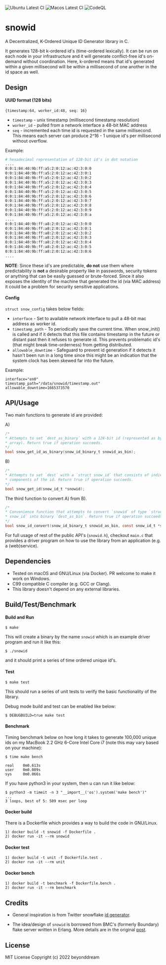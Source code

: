 ![Ubuntu Latest CI](https://github.com/beyonddream/snowid/workflows/Makefile%20CI/badge.svg)
![Macos Latest CI](https://github.com/beyonddream/snowid/workflows/Makefile%20CI%20(MacOS)/badge.svg)
![CodeQL](https://github.com/beyonddream/snowid/actions/workflows/codeql.yml/badge.svg)

# snowid

A Decentralized, K-Ordered Unique ID Generator library in C.

It generates 128-bit k-ordered id's (time-ordered lexically). It can be run on each node in your
infrastructure and it will generate conflict-free id's on-demand without coordination. Here, k-ordered means that id's generated within a given millisecond will be within a millisecond of one another in the id space as well.

## Design

#### UUID format (128 bits)

```
{timestamp:64, worker_id:48, seq: 16}
```

* `timestamp` - unix timestamp (millisecond timestamp resolution)
* `worker_id` - pulled from a network interface a 48-bit MAC address
* `seq` - incremented each time id is requested in the same millisecond. This means each server can produce 2^16 - 1 unique id's per millisecond without overflow.

Example:

```sh
# hexadecimal representation of 128-bit id's in dot notation
....
0:0:1:84:40:9b:ff:a5:2:0:12:ac:42:3:0:0
0:0:1:84:40:9b:ff:a5:2:0:12:ac:42:3:0:1
0:0:1:84:40:9b:ff:a5:2:0:12:ac:42:3:0:2
0:0:1:84:40:9b:ff:a5:2:0:12:ac:42:3:0:3
0:0:1:84:40:9b:ff:a5:2:0:12:ac:42:3:0:4
0:0:1:84:40:9b:ff:a5:2:0:12:ac:42:3:0:5
0:0:1:84:40:9b:ff:a5:2:0:12:ac:42:3:0:6
0:0:1:84:40:9b:ff:a5:2:0:12:ac:42:3:0:7
0:0:1:84:40:9b:ff:a5:2:0:12:ac:42:3:0:8
0:0:1:84:40:9b:ff:a5:2:0:12:ac:42:3:0:9
0:0:1:84:40:9b:ff:a5:2:0:12:ac:42:3:0:a
....
0:0:1:84:40:9b:ff:a8:2:0:12:ac:42:3:0:0
0:0:1:84:40:9b:ff:a8:2:0:12:ac:42:3:0:1
0:0:1:84:40:9b:ff:a8:2:0:12:ac:42:3:0:2
0:0:1:84:40:9b:ff:a8:2:0:12:ac:42:3:0:3
0:0:1:84:40:9b:ff:a8:2:0:12:ac:42:3:0:4
0:0:1:84:40:9b:ff:a8:2:0:12:ac:42:3:0:5
0:0:1:84:40:9b:ff:a8:2:0:12:ac:42:3:0:6
....
```
**NOTE**: Since these id's are predictable, **do not** use them where predictability is **not** a desirable property like in passwords, security tokens or anything that can be easily guessed or brute-forced. Since it also exposes the identity of the machine that generated the id (via MAC address) it could be a problem for security sensitive applications.

#### Config

`struct snow_config` takes below fields:

* `interface` - Set to available network interface to pull a 48-bit mac address as worker id.
* `timestamp_path` - To periodically save the current time. When snow_init() is called and if it detects
that this file contains timestamp in the future or distant past then it refuses to generate id. This prevents problematic id's (that might break time-orderness) from getting distributed.
* `allowable_downtime` - Safeguard to prevent id generation if it detects it hasn't been run in a long time
since this might be an indication that the system clock has been skewed far into the future.

Example:
```
interface="en0"
timestamp_path="/data/snowid/timestamp.out"
allowable_downtime=1665373570
```

## API/Usage

Two main functions to generate id are provided:

A)
```c
/*
* Attempts to set `dest_as_binary` with a 128-bit id (represented as byte 
* array). Return true if operation succeeds. 
*/
bool snow_get_id_as_binary(snow_id_binary_t snowid_as_bin);
```
B)
```c
/*
* Attempts to set `dest` with a `struct snow_id` that consists of individual 
* components of the id. Return true if operation succeeds.
*/
bool snow_get_id(snow_id_t *snowid);
```

The third function to convert A) from B).
```c
/*
* Convenience function that attempts to convert `snowid` of type `struct 
* snow_id` into binary `dest_as_bin`. Return true if operation succeeds.
*/
bool snow_id_convert(snow_id_binary_t snowid_as_bin, const snow_id_t *snowid);
```

For full usage of rest of the public API's (`snowid.h`), checkout `main.c` that provides a driver program on how to use the library from an application (e.g. a (web)service).

## Dependencies

* Tested on macOS and GNU/Linux (via Docker). PR welcome to make it work on Windows.
* C99 compatible C compiler (e.g. GCC or Clang).
* This library doesn't depend on any external libraries.  

## Build/Test/Benchmark

#### Build and Run

```
$ make
```
This will create a binary by the name `snowid` which is an example driver program and run it like this:
```
$ ./snowid
```
and it should print a series of time ordered unique id's.

#### Test

```
$ make test
```
This should run a series of unit tests to verify the basic functionality of the library.

Debug mode build and test can be enabled like below:

```
$ DEBUGBUILD=true make test
```

#### Benchmark

Timing benchmark below on how long it takes to generate 100,000 unique ids on my MacBook 2.2 GHz 6-Core Intel Core i7 (note this may vary based on your machine):

```
$ time make bench

real    0m0.613s
user    0m0.089s
sys     0m0.066s
```

If you have python3 in your system, then u can run it like below:

```
$ python3 -m timeit -n 3 "__import__('os').system('make bench')"
...
3 loops, best of 5: 509 msec per loop
```

#### Docker build

There is a Dockerfile which provides a way to build the code in GNU/Linux.

```
1) docker build -t snowid -f Dockerfile .
2) docker run -it --rm snowid
```

#### Docker test

```
1) docker build -t unit -f Dockerfile.test .
2) docker run -it --rm unit
```

#### Docker bench

```
1) docker build -t benchmark -f Dockerfile.bench .
2) docker run -it --rm benchmark
```

## Credits

* General inspiration is from Twitter snowflake [id generator](https://blog.twitter.com/engineering/en_us/a/2010/announcing-snowflake).

* The idea/design of `snowid` is borrowed from BMC's (formerly Boundary) flake server written in Erlang.
More details are in the original [post](http://archive.is/2015.07.08-082503/http://www.boundary.com/blog/2012/01/flake-a-decentralized-k-ordered-unique-id-generator-in-erlang/).


## License

MIT License
Copyright (c) 2022 beyonddream
